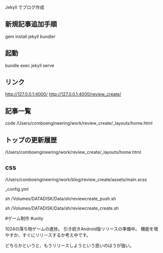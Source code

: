 Jekyll
でブログ作成

## 新規記事追加手順
gem install jekyll bundler

## 起動
bundle exec jekyll serve

## リンク
http://127.0.0.1:4000/
http://127.0.0.1:4000/review_create/


## 記事一覧
code /Users/comboengineering/work/review_create/_layouts/home.html

## トップの更新履歴
/Users/comboengineering/work/review_create/_layouts/home.html

## css
/Users/comboengineering/work/blog/review_create/assets/main.scss


_config.yml


sh /Volumes/DATADISK/Data/sh/reviewcreate_push.sh


sh /Volumes/DATADISK/Data/sh/reviewcreate_create.sh


#ゲーム制作
#unity

1024の落ち物ゲームの進捗。
引き続きAndroid版リリースの準備中。
機能を増やすか、すぐにリリースするか考え中です。

どちらかというと、もうリリースしようという思いのほうが強い。


